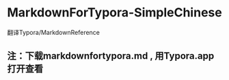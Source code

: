 # MarkdownForTypora-SimpleChinese
翻译Typora/MarkdownReference 

## 注：下载markdownfortypora.md ,  用Typora.app打开查看
